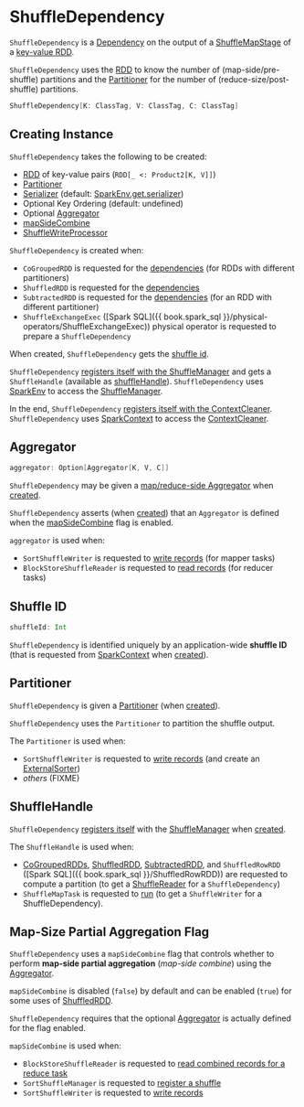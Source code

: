 # ShuffleDependency

`ShuffleDependency` is a [Dependency](Dependency.md) on the output of a [ShuffleMapStage](../scheduler/ShuffleMapStage.md) of a [key-value RDD](#rdd).

`ShuffleDependency` uses the [RDD](#rdd) to know the number of (map-side/pre-shuffle) partitions and the [Partitioner](#partitioner) for the number of (reduce-size/post-shuffle) partitions.

```scala
ShuffleDependency[K: ClassTag, V: ClassTag, C: ClassTag]
```

## Creating Instance

`ShuffleDependency` takes the following to be created:

* <span id="_rdd"> [RDD](RDD.md) of key-value pairs (`RDD[_ <: Product2[K, V]]`)
* [Partitioner](#partitioner)
* <span id="serializer"> [Serializer](../serializer/Serializer.md) (default: [SparkEnv.get.serializer](../SparkEnv.md#serializer))
* <span id="keyOrdering"> Optional Key Ordering (default: undefined)
* Optional [Aggregator](#aggregator)
* [mapSideCombine](#mapSideCombine)
* <span id="shuffleWriterProcessor"> [ShuffleWriteProcessor](../shuffle/ShuffleWriteProcessor.md)

`ShuffleDependency` is created when:

* `CoGroupedRDD` is requested for the [dependencies](CoGroupedRDD.md#getDependencies) (for RDDs with different partitioners)
* `ShuffledRDD` is requested for the [dependencies](ShuffledRDD.md#getDependencies)
* `SubtractedRDD` is requested for the [dependencies](SubtractedRDD.md#getDependencies) (for an RDD with different partitioner)
* `ShuffleExchangeExec` ([Spark SQL]({{ book.spark_sql }}/physical-operators/ShuffleExchangeExec)) physical operator is requested to prepare a `ShuffleDependency`

When created, `ShuffleDependency` gets the [shuffle id](../SparkContext.md#nextShuffleId).

`ShuffleDependency` [registers itself with the ShuffleManager](../shuffle/ShuffleManager.md#registerShuffle) and gets a `ShuffleHandle` (available as [shuffleHandle](#shuffleHandle)). `ShuffleDependency` uses [SparkEnv](../SparkEnv.md#shuffleManager) to access the [ShuffleManager](../shuffle/ShuffleManager.md).

In the end, `ShuffleDependency` [registers itself with the ContextCleaner](../core/ContextCleaner.md#registerShuffleForCleanup). `ShuffleDependency` uses [SparkContext](../SparkContext.md#cleaner) to access the [ContextCleaner](../core/ContextCleaner.md).

## <span id="aggregator"> Aggregator

```scala
aggregator: Option[Aggregator[K, V, C]]
```

`ShuffleDependency` may be given a [map/reduce-side Aggregator](Aggregator.md) when [created](#creating-instance).

`ShuffleDependency` asserts (when [created](#creating-instance)) that an `Aggregator` is defined when the [mapSideCombine](#mapSideCombine) flag is enabled.

`aggregator` is used when:

* `SortShuffleWriter` is requested to [write records](../shuffle/SortShuffleWriter.md#write) (for mapper tasks)
* `BlockStoreShuffleReader` is requested to [read records](../shuffle/BlockStoreShuffleReader.md#read) (for reducer tasks)

## <span id="shuffleId"> Shuffle ID

```scala
shuffleId: Int
```

`ShuffleDependency` is identified uniquely by an application-wide **shuffle ID** (that is requested from [SparkContext](../SparkContext.md#newShuffleId) when [created](#creating-instance)).

## <span id="partitioner"> Partitioner

`ShuffleDependency` is given a [Partitioner](Partitioner.md) (when [created](#creating-instance)).

`ShuffleDependency` uses the `Partitioner` to partition the shuffle output.

The `Partitioner` is used when:

* `SortShuffleWriter` is requested to [write records](../shuffle/SortShuffleWriter.md#write) (and create an [ExternalSorter](../shuffle/ExternalSorter.md))
* _others_ (FIXME)

## <span id="shuffleHandle"> ShuffleHandle

`ShuffleDependency` [registers itself](../shuffle/ShuffleManager.md#registerShuffle) with the [ShuffleManager](../shuffle/ShuffleManager.md) when [created](#creating-instance).

The `ShuffleHandle` is used when:

* [CoGroupedRDDs](CoGroupedRDD.md#compute), [ShuffledRDD](ShuffledRDD.md#compute), [SubtractedRDD](SubtractedRDD.md#compute), and `ShuffledRowRDD` ([Spark SQL]({{ book.spark_sql }}/ShuffledRowRDD)) are requested to compute a partition (to get a [ShuffleReader](../shuffle/ShuffleReader.md) for a `ShuffleDependency`)
* `ShuffleMapTask` is requested to [run](../scheduler/ShuffleMapTask.md#runTask) (to get a `ShuffleWriter` for a ShuffleDependency).

## <span id="mapSideCombine"> Map-Size Partial Aggregation Flag

`ShuffleDependency` uses a `mapSideCombine` flag that controls whether to perform **map-side partial aggregation** (_map-side combine_) using the [Aggregator](#aggregator).

`mapSideCombine` is disabled (`false`) by default and can be enabled (`true`) for some uses of [ShuffledRDD](ShuffledRDD.md#mapSideCombine).

`ShuffleDependency` requires that the optional [Aggregator](#aggregator) is actually defined for the flag enabled.

`mapSideCombine` is used when:

* `BlockStoreShuffleReader` is requested to [read combined records for a reduce task](../shuffle/BlockStoreShuffleReader.md#read)
* `SortShuffleManager` is requested to [register a shuffle](../shuffle/SortShuffleManager.md#registerShuffle)
* `SortShuffleWriter` is requested to [write records](../shuffle/SortShuffleWriter.md#write)
